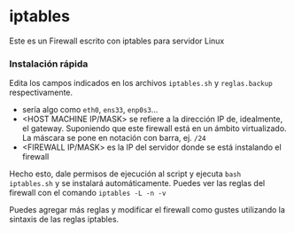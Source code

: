 # iptables
Este es un Firewall escrito con iptables para servidor Linux

### Instalación rápida
Edita los campos indicados en los archivos `iptables.sh` y `reglas.backup` respectivamente.

* <TU INTERFAZ> sería algo como `eth0`, `ens33`, `enp0s3`...
* <HOST MACHINE IP/MASK> se refiere a la dirección IP de, idealmente, el gateway. Suponiendo que este firewall está en un ámbito virtualizado. La máscara se pone en notación con barra, ej. `/24`
* <FIREWALL IP/MASK> es la IP del servidor donde se está instalando el firewall

Hecho esto, dale permisos de ejecución al script y ejecuta `bash iptables.sh` y se instalará automáticamente. Puedes ver las reglas del firewall con el comando `iptables -L -n -v`

Puedes agregar más reglas y modificar el firewall como gustes utilizando la sintaxis de las reglas iptables.

